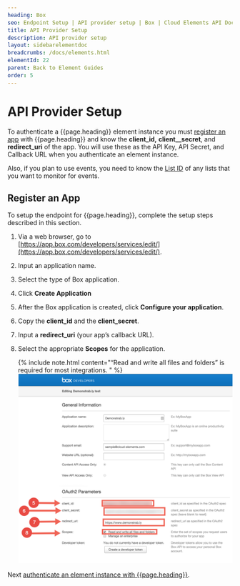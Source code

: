 ```yaml
---
heading: Box
seo: Endpoint Setup | API provider setup | Box | Cloud Elements API Docs
title: API Provider Setup
description: API provider setup
layout: sidebarelementdoc
breadcrumbs: /docs/elements.html
elementId: 22
parent: Back to Element Guides
order: 5
---
```


# API Provider Setup

To authenticate a {{page.heading}} element instance you must [register an app](#register-an-app) with {{page.heading}} and know the **client_id,** **client__secret**, and **redirect_uri** of the app. You will use these as the API Key, API Secret, and Callback URL when you authenticate an element instance.

Also, if you plan to use events, you need to know the [List ID](#find-a-list-id) of any lists that you want to monitor for events.

## Register an App

To setup the endpoint for {{page.heading}}, complete the setup steps described in this section.

1. Via a web browser, go to  [https://app.box.com/developers/services/edit/](https://app.box.com/developers/services/edit/).

2. Input an application name.

3. Select the type of Box application.

4. Click **Create Application**

5. After the Box application is created, click **Configure your application**.

6. Copy the **client_id** and the **client_secret**.

7. Input a **redirect_uri** (your app’s callback URL).

8. Select the appropriate **Scopes** for the application.

    {% include note.html content="“Read and write all files and folders” is required for most integrations. " %}
    ![Box Connected App step 3](img/EndpointSetupStep8.png)

Next [authenticate an element instance with {{page.heading}}](authenticate.html).
